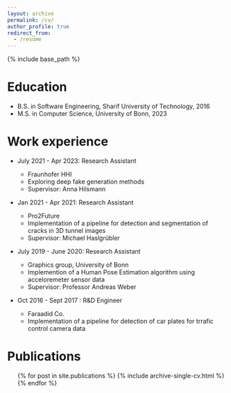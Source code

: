 ```yaml
---
layout: archive
permalink: /cv/
author_profile: true
redirect_from:
  - /resume
---
```


{% include base_path %}

Education
======
* B.S. in Software Engineering, Sharif University of Technology, 2016
* M.S. in Computer Science, University of Bonn, 2023

Work experience
======
* July 2021 - Apr 2023: Research Assistant
  * Fraunhofer HHI
  * Exploring deep fake generation methods  
  * Supervisor: Anna Hilsmann

* Jan 2021 - Apr 2021: Research Assistant
  * Pro2Future
  * Implementation of a pipeline for detection and segmentation of cracks in 3D tunnel images 
  * Supervisor: Michael Haslgrübler

* July 2019 - June 2020: Research Assistant
  * Graphics group, University of Bonn
  * Implemention of a Human Pose Estimation algorithm using acceloremeter sensor data
  * Supervisor: Professor Andreas Weber

* Oct 2016 - Sept 2017 : R&D Engineer
  * Faraadid Co.
  * Implementation of a pipeline for detection of car plates for trrafic control camera data
 
  

Publications
======
  <ul>{% for post in site.publications %}
    {% include archive-single-cv.html %}
  {% endfor %}</ul>
  

